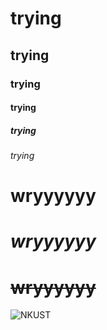 # trying
## trying
### trying
#### trying
##### trying
###### trying
# **wryyyyyy**
# *wryyyyyy*
# ~~wryyyyyy~~
![NKUST](nkust.png"高科大")

